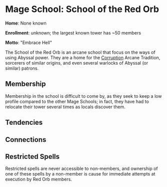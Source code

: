 # Mage School: School of the Red Orb
**Home**: None known

**Enrollment**: unknown; the largest known tower has ~50 members

**Motto**: "Embrace Hell"

The School of the Red Orb is an arcane school that focus on the ways of using Abyssal power. They are a home for the [Corruption](../../Classes/Wizard/Corruption.md) Arcane Tradition, sorcerers of similar origins, and even several warlocks of Abyssal (or similar) patrons.

## Membership
Membership in the school is difficult to come by, as they seek to keep a low profile compared to the other Mage Schools; in fact, they have had to relocate their tower several times as locals discover them.

## Tendencies

## Connections

## Restricted Spells
Restricted spells are never accessible to non-members, and ownership of one of these spells by a non-member is cause for immediate attempts at execution by Red Orb members.


